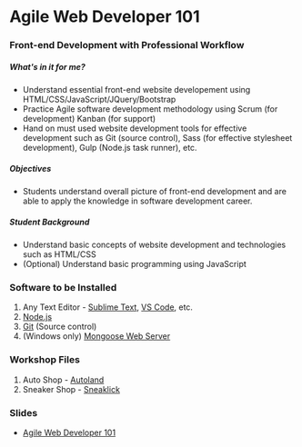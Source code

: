 # Agile Web Developer 101
### Front-end Development with Professional Workflow

##### What's in it for me?

 * Understand essential front-end website developement using HTML/CSS/JavaScript/JQuery/Bootstrap
 * Practice Agile software development methodology using Scrum (for development) Kanban (for support)
 * Hand on must used website development tools for effective development such as Git (source control), Sass (for effective stylesheet development), Gulp (Node.js task runner), etc.

##### Objectives

 * Students understand overall picture of front-end development and are able to apply the knowledge in software development career.

##### Student Background

 * Understand basic concepts of website development and technologies such as HTML/CSS
 * (Optional) Understand basic programming using JavaScript

### Software to be Installed
 1. Any Text Editor - [Sublime Text](https://www.sublimetext.com/), [VS Code](https://code.visualstudio.com/), etc.
 2. [Node.js](https://nodejs.org/en/)
 3. [Git](https://git-scm.com/) (Source control)
 4. (Windows only) [Mongoose Web Server](https://cesanta.com/binary.html)

### Workshop Files
 1. Auto Shop - [Autoland](https://s3-ap-southeast-1.amazonaws.com/agile-web-dev-101/workshop/autoland.zip)
 2. Sneaker Shop - [Sneaklick](https://s3-ap-southeast-1.amazonaws.com/agile-web-dev-101/workshop/sneaklick.zip)

### Slides
 * [Agile Web Developer 101](https://docs.google.com/presentation/d/1eAJDLfFmBTXBJLK4_O41bZEbRw5G9uOo8EOOvq52yT4/edit?usp=sharing)
